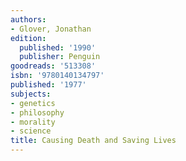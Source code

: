 ```yaml
---
authors:
- Glover, Jonathan
edition:
  published: '1990'
  publisher: Penguin
goodreads: '513308'
isbn: '9780140134797'
published: '1977'
subjects:
- genetics
- philosophy
- morality
- science
title: Causing Death and Saving Lives
---
```


